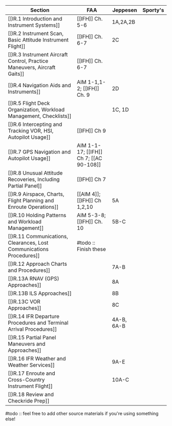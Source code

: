    | Section                                                                  | FAA             | Jeppesen   | Sporty's |
   | ------------------------------------------------------------------------ | --------------- | ---------- | -------- |
   | [[IR.1 Introduction and Instrument Systems]]                             | [[IFH]] Ch. 5-6 | 1A,2A,2B   |          |
   | [[IR.2 Instrument Scan, Basic Attitude Instrument Flight]]               | [[IFH]] Ch. 6-7 | 2C         |          |
   | [[IR.3 Instrument Aircraft Control, Practice Maneuvers, Aircraft Gaits]] | [[IFH]] Ch. 6-7 |            |          |
   | [[IR.4 Navigation Aids and Instruments]]                                 | AIM 1-1,1-2; [[IFH]] Ch. 9                | 2D         |          |
   | [[IR.5 Flight Deck Organization, Workload Management, Checklists]]       |                 | 1C, 1D     |          |
   | [[IR.6 Intercepting and Tracking VOR, HSI, Autopilot Usage]]             |   [[IFH]] Ch 9              |            |          |
   | [[IR.7 GPS Navigation and Autopilot Usage]]                              |  AIM 1-1-17; [[IFH]] Ch 7; [[AC 90-108]]               |            |          |
   | [[IR.8 Unusual Attitude Recoveries, Including Partial Panel]]            | [[IFH]] Ch 7                |            |          |
   | [[IR.9 Airspace, Charts, Flight Planning and Enroute Operations]]        |     [[AIM 4]]; [[IFH]] Ch 1,2,10            | 5A         |          |
   | [[IR.10 Holding Patterns and Workload Management]]                       | AIM 5-3-8; [[IFH]] Ch. 10                | 5B-C       |          |
   | [[IR.11 Communications, Clearances, Lost Communications Procedures]]     |   #todo :: Finish these              |            |          |
   | [[IR.12 Approach Charts and Procedures]]                                 |                 | 7A-B       |          |
   | [[IR.13A RNAV (GPS) Approaches]]                                         |                 | 8A         |          |
   | [[IR.13B ILS Approaches]]                                                |                 | 8B         |          |
   | [[IR.13C VOR Approaches]]                                                |                 | 8C         |          |
   | [[IR.14 IFR Departure Procedures and Terminal Arrival Procedures]]       |                 | 4A-B, 6A-B |          |
   | [[IR.15 Partial Panel Maneuvers and Approaches]]                         |                 |            |          |
   | [[IR.16 IFR Weather and Weather Services]]                               |                 | 9A-E       |          |
   | [[IR.17 Enroute and Cross-Country Instrument Flight]]                    |                 | 10A-C      |          |
   | [[IR.18 Review and Checkride Prep]]                                      |                 |            |          |

#todo :: feel free to add other source materials if you're using something else!